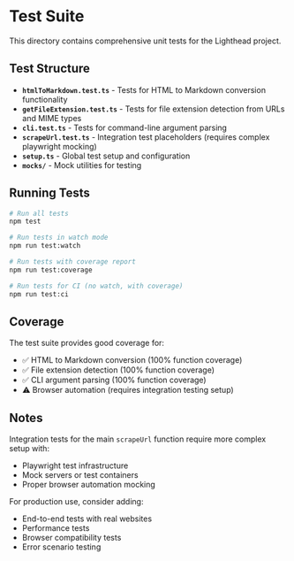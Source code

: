 # Test Suite

This directory contains comprehensive unit tests for the Lighthead project.

## Test Structure

- **`htmlToMarkdown.test.ts`** - Tests for HTML to Markdown conversion functionality
- **`getFileExtension.test.ts`** - Tests for file extension detection from URLs and MIME types  
- **`cli.test.ts`** - Tests for command-line argument parsing
- **`scrapeUrl.test.ts`** - Integration test placeholders (requires complex playwright mocking)
- **`setup.ts`** - Global test setup and configuration
- **`mocks/`** - Mock utilities for testing

## Running Tests

```bash
# Run all tests
npm test

# Run tests in watch mode
npm run test:watch

# Run tests with coverage report
npm run test:coverage

# Run tests for CI (no watch, with coverage)
npm run test:ci
```

## Coverage

The test suite provides good coverage for:
- ✅ HTML to Markdown conversion (100% function coverage)
- ✅ File extension detection (100% function coverage)
- ✅ CLI argument parsing (100% function coverage)
- ⚠️ Browser automation (requires integration testing setup)

## Notes

Integration tests for the main `scrapeUrl` function require more complex setup with:
- Playwright test infrastructure
- Mock servers or test containers
- Proper browser automation mocking

For production use, consider adding:
- End-to-end tests with real websites
- Performance tests
- Browser compatibility tests
- Error scenario testing